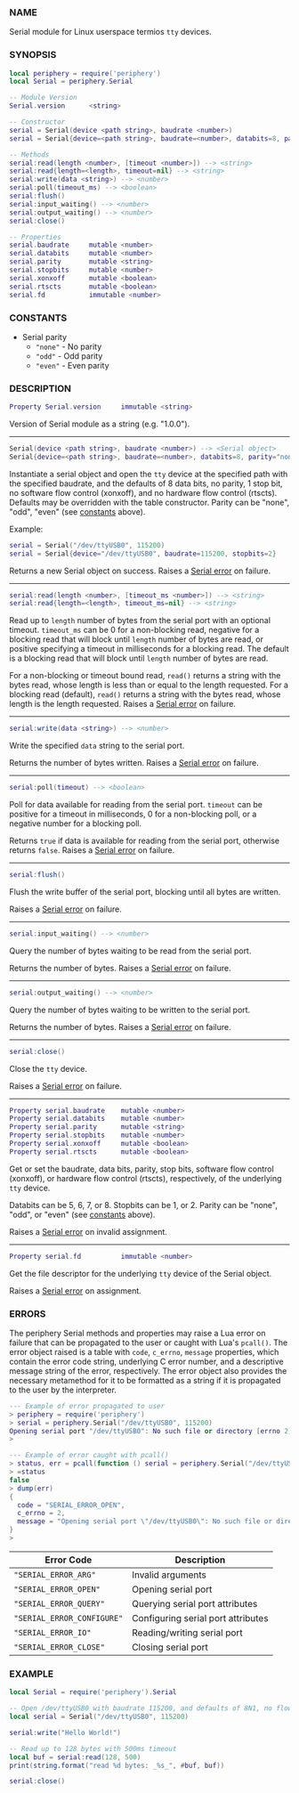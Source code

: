 ### NAME

Serial module for Linux userspace termios `tty` devices.

### SYNOPSIS

``` lua
local periphery = require('periphery')
local Serial = periphery.Serial

-- Module Version
Serial.version      <string>

-- Constructor
serial = Serial(device <path string>, baudrate <number>)
serial = Serial{device=<path string>, baudrate=<number>, databits=8, parity="none", stopbits=1, xonxoff=false, rtscts=false}

-- Methods
serial:read(length <number>, [timeout <number>]) --> <string>
serial:read{length=<length>, timeout=nil} --> <string>
serial:write(data <string>) --> <number>
serial:poll(timeout_ms) --> <boolean>
serial:flush()
serial:input_waiting() --> <number>
serial:output_waiting() --> <number>
serial:close()

-- Properties
serial.baudrate     mutable <number>
serial.databits     mutable <number>
serial.parity       mutable <string>
serial.stopbits     mutable <number>
serial.xonxoff      mutable <boolean>
serial.rtscts       mutable <boolean>
serial.fd           immutable <number>
```

### CONSTANTS

* Serial parity
    * `"none"` - No parity
    * `"odd"` - Odd parity
    * `"even"` - Even parity

### DESCRIPTION

``` lua
Property Serial.version     immutable <string>
```
Version of Serial module as a string (e.g. "1.0.0").

--------------------------------------------------------------------------------

``` lua
Serial(device <path string>, baudrate <number>) --> <Serial object>
Serial{device=<path string>, baudrate=<number>, databits=8, parity="none", stopbits=1, xonxoff=false, rtscts=false} --> <Serial object>
```

Instantiate a serial object and open the `tty` device at the specified path with the specified baudrate, and the defaults of 8 data bits, no parity, 1 stop bit, no software flow control (xonxoff), and no hardware flow control (rtscts). Defaults may be overridden with the table constructor. Parity can be "none", "odd", "even" (see [constants](#constants) above).

Example:
``` lua
serial = Serial("/dev/ttyUSB0", 115200)
serial = Serial{device="/dev/ttyUSB0", baudrate=115200, stopbits=2}
```

Returns a new Serial object on success. Raises a [Serial error](#errors) on failure.

--------------------------------------------------------------------------------

``` lua
serial:read(length <number>, [timeout_ms <number>]) --> <string>
serial:read{length=<length>, timeout_ms=nil} --> <string>
```
Read up to `length` number of bytes from the serial port with an optional timeout. `timeout_ms` can be 0 for a non-blocking read, negative for a blocking read that will block until `length` number of bytes are read, or positive specifying a timeout in milliseconds for a blocking read. The default is a blocking read that will block until `length` number of bytes are read.

For a non-blocking or timeout bound read, `read()` returns a string with the bytes read, whose length is less than or equal to the length requested. For a blocking read (default), `read()` returns a string with the bytes read, whose length is the length requested. Raises a [Serial error](#errors) on failure.

--------------------------------------------------------------------------------

``` lua
serial:write(data <string>) --> <number>
```
Write the specified `data` string to the serial port.

Returns the number of bytes written. Raises a [Serial error](#errors) on failure.

--------------------------------------------------------------------------------

``` lua
serial:poll(timeout) --> <boolean>
```
Poll for data available for reading from the serial port. `timeout` can be positive for a timeout in milliseconds, 0 for a non-blocking poll, or a negative number for a blocking poll.

Returns `true` if data is available for reading from the serial port, otherwise returns `false`. Raises a [Serial error](#errors) on failure.

--------------------------------------------------------------------------------

``` lua
serial:flush()
```
Flush the write buffer of the serial port, blocking until all bytes are written.

Raises a [Serial error](#errors) on failure.

--------------------------------------------------------------------------------

``` lua
serial:input_waiting() --> <number>
```
Query the number of bytes waiting to be read from the serial port.

Returns the number of bytes. Raises a [Serial error](#errors) on failure.

--------------------------------------------------------------------------------

``` lua
serial:output_waiting() --> <number>
```
Query the number of bytes waiting to be written to the serial port.

Returns the number of bytes. Raises a [Serial error](#errors) on failure.

--------------------------------------------------------------------------------

``` lua
serial:close()
```
Close the `tty` device.

Raises a [Serial error](#errors) on failure.

--------------------------------------------------------------------------------

``` lua
Property serial.baudrate    mutable <number>
Property serial.databits    mutable <number>
Property serial.parity      mutable <string>
Property serial.stopbits    mutable <number>
Property serial.xonxoff     mutable <boolean>
Property serial.rtscts      mutable <boolean>
```
Get or set the baudrate, data bits, parity, stop bits, software flow control (xonxoff), or hardware flow control (rtscts), respectively, of the underlying `tty` device.

Databits can be 5, 6, 7, or 8. Stopbits can be 1, or 2. Parity can be "none", "odd", or "even" (see [constants](#constants) above).

Raises a [Serial error](#errors) on invalid assignment.

--------------------------------------------------------------------------------

``` lua
Property serial.fd          immutable <number>
```
Get the file descriptor for the underlying `tty` device of the Serial object.

Raises a [Serial error](#errors) on assignment.

### ERRORS

The periphery Serial methods and properties may raise a Lua error on failure that can be propagated to the user or caught with Lua's `pcall()`. The error object raised is a table with `code`, `c_errno`, `message` properties, which contain the error code string, underlying C error number, and a descriptive message string of the error, respectively. The error object also provides the necessary metamethod for it to be formatted as a string if it is propagated to the user by the interpreter.

``` lua
--- Example of error propagated to user
> periphery = require('periphery')
> serial = periphery.Serial("/dev/ttyUSB0", 115200)
Opening serial port "/dev/ttyUSB0": No such file or directory [errno 2]
> 

--- Example of error caught with pcall()
> status, err = pcall(function () serial = periphery.Serial("/dev/ttyUSB0", 115200) end)
> =status
false
> dump(err)
{
  code = "SERIAL_ERROR_OPEN",
  c_errno = 2,
  message = "Opening serial port \"/dev/ttyUSB0\": No such file or directory [errno 2]"
}
> 
```

| Error Code                    | Description                           |
|-------------------------------|---------------------------------------|
| `"SERIAL_ERROR_ARG"`          | Invalid arguments                     |
| `"SERIAL_ERROR_OPEN"`         | Opening serial port                   |
| `"SERIAL_ERROR_QUERY"`        | Querying serial port attributes       |
| `"SERIAL_ERROR_CONFIGURE"`    | Configuring serial port attributes    |
| `"SERIAL_ERROR_IO"`           | Reading/writing serial port           |
| `"SERIAL_ERROR_CLOSE"`        | Closing serial port                   |

### EXAMPLE

``` lua
local Serial = require('periphery').Serial

-- Open /dev/ttyUSB0 with baudrate 115200, and defaults of 8N1, no flow control
local serial = Serial("/dev/ttyUSB0", 115200)

serial:write("Hello World!")

-- Read up to 128 bytes with 500ms timeout
local buf = serial:read(128, 500)
print(string.format("read %d bytes: _%s_", #buf, buf))

serial:close()
```


